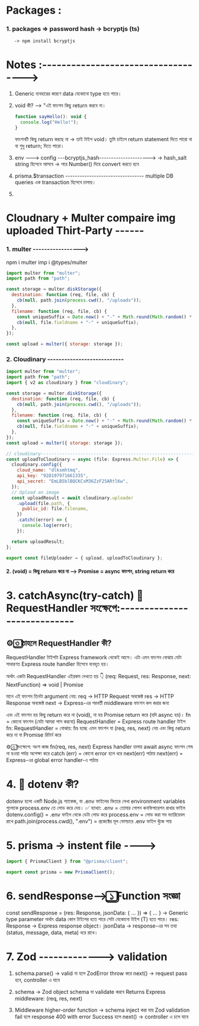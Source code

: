 # Packages :

### 1. packages => password hash -> bcryptjs (ts)

       -> npm install bcryptjs

# Notes :----------------------------------->

1. Generic <T> ব্যবহারের কারণে data যেকোনো type হতে পারে।
2. void কী? --> "এই ফাংশন কিছু return করবে না।

   ```js
   function sayHello(): void {
     console.log("Hello!");
   }
   ```

   ফাংশনটি কিছু return করছে না → তাই টাইপ void।
   তুমি চাইলে return statement দিতে পারো না বা শুধু return; দিতে পারো।

3. env ---> config ---bcryptjs_hash--------------------->
   -> hash_salt string হিসেবে আসবে → পরে Number() দিয়ে convert করতে হবে

4. prisma.$transaction ---------------------------------
   multiple DB queries এক transaction হিসেবে চালায়।

5.

# Cloudnary + Multer compaire img uploaded Thirt-Party ------

### 1. multer ----------------->

npm i multer
imp i @types/multer

```js
import multer from "multer";
import path from "path";

const storage = multer.diskStorage({
  destination: function (req, file, cb) {
    cb(null, path.join(process.cwd(), "/uploads"));
  },
  filename: function (req, file, cb) {
    const uniqueSuffix = Date.now() + "-" + Math.round(Math.random() * 1e9);
    cb(null, file.fieldname + "-" + uniqueSuffix);
  },
});

const upload = multer({ storage: storage });
```

### 2. Cloudinary ---------------------------

```js
import multer from "multer";
import path from "path";
import { v2 as cloudinary } from "cloudinary";

const storage = multer.diskStorage({
  destination: function (req, file, cb) {
    cb(null, path.join(process.cwd(), "/uploads"));
  },
  filename: function (req, file, cb) {
    const uniqueSuffix = Date.now() + "-" + Math.round(Math.random() * 1e9);
    cb(null, file.fieldname + "-" + uniqueSuffix);
  },
});
const upload = multer({ storage: storage });

// cloudinary-------------------------------------------------------------
const uploadToCloudinary = async (file: Express.Multer.File) => {
  cloudinary.config({
    cloud_name: "dlksmhtmq",
    api_key: "928197971661335",
    api_secret: "EmLB5blBQCKCsM36ZzF25ARtlKw",
  });
  // Upload an image
  const uploadResult = await cloudinary.uploader
    .upload(file.path, {
      public_id: file.filename,
    })
    .catch((error) => {
      console.log(error);
    });

  return uploadResult;
};

export const fileUploader = { upload, uploadToCloudinary };
```

#### 2. (void) = কিছু return করে না --> Promise<string> = async ফাংশন, string return করে

# 3. catchAsync(try-catch) 🧩RequestHandler সংক্ষেপে:----------------------------

## ⚙️ ৩️⃣ তাহলে RequestHandler কী?

RequestHandler টাইপটা Express framework থেকেই আসে।
এটা এমন ফাংশন বোঝায় যেটা সাধারণত Express route handler হিসেবে ব্যবহৃত হয়।

অর্থাৎ একটা RequestHandler এইরকম দেখতে হয় 👇
(req: Request, res: Response, next: NextFunction) => void | Promise<void>

মানে এই ফাংশন তিনটা argument নেয়:
req → HTTP Request অবজেক্ট
res → HTTP Response অবজেক্ট
next → Express-এর পরবর্তী middleware ফাংশন কল করার জন্য

এবং এই ফাংশন হয় কিছু return করে না (void), না হয় Promise<void> return করে (যদি async হয়)।
fn = কোনো ফাংশন (যেটা আমরা পাস করবো)
RequestHandler = Express route handler টাইপ
fn: RequestHandler = বোঝায়: fn হচ্ছে এমন ফাংশন যা (req, res, next) নেয় এবং কিছু return করে না বা Promise<void> রিটার্ন করে

⚙️ ৩️⃣ সংক্ষেপে:
অংশ কাজ
fn(req, res, next) Express handler চালায়
await async ফাংশন শেষ না হওয়া পর্যন্ত অপেক্ষা করে
catch (err) = কোনো error হলে ধরে next(err) পাঠায়
next(err) = Express-এর global error handler-এ পাঠায়

# 4. 🧩 dotenv কী?

dotenv হলো একটি Node.js প্যাকেজ, যা .env ফাইলের ভিতরে লেখা environment variables গুলোকে process.env তে লোড করে দেয়।
✅ ব্যাখ্যা:
.env = তোমার গোপন কনফিগারেশন রাখার ফাইল
dotenv.config() = .env ফাইল থেকে ডেটা লোড করে
process.env = লোড করা সব ভ্যারিয়েবল রাখে
path.join(process.cwd(), ".env") = প্রজেক্টের মূল ফোল্ডারে .env ফাইল খুঁজে পায়

# 5. prisma -> instent file ---->

```js
import { PrismaClient } from "@prisma/client";

export const prisma = new PrismaClient();
```

# 6. sendResponse--> ১️⃣ Function সংজ্ঞা

const sendResponse = <T>(res: Response, jsonData: { ... }) => { ... }
<T> → Generic type parameter
অর্থাৎ data কোন টাইপের হতে পারে সেটা যেকোনো টাইপ (T) হতে পারে।
res: Response → Express response object।
jsonData → response-এর সব তথ্য (status, message, data, meta) ধরে রাখে।

# 7. Zod -------------> validation

1. schema.parse() → valid না হলে ZodError throw করে
   next() → request pass হবে, controller এ যাবে

2. schema → Zod object schema যা validate করবে
   Returns Express middleware: (req, res, next)

3. Middleware higher-order function → schema inject করা যায়
   Zod validation fail হলে response 400 with error
   Success হলে next() → controller এ চলে যাবে
